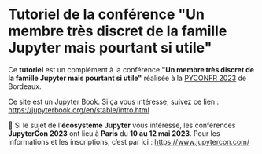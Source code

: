 # Tutoriel de la conférence "Un membre très discret de la famille Jupyter mais pourtant si utile"

Ce **tutoriel** est un complément à la conférence **"Un membre très discret de la famille Jupyter mais pourtant si utile"** réalisée à la [PYCONFR 2023](https://www.pycon.fr/2023/) de Bordeaux.

Ce site est un Jupyter Book. Si ça vous intéresse, suivez ce lien : https://jupyterbook.org/en/stable/intro.html

📅 Si le sujet de l’**écosystème Jupyter** vous intéresse, les conférences **JupyterCon 2023** ont lieu à **Paris** du **10 au 12 mai 2023**. Pour les informations et les inscriptions, c’est par ici : https://www.jupytercon.com/
